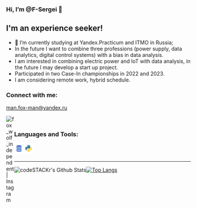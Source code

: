 ### Hi, I’m @F-Sergei 👋

## I'm an experience seeker!
- 🔭 I’m currently studying at Yandex.Practicum and ITMO in Russia;
- In the future I want to combine three professions (power supply, data analytics, digital control systems) with a bias in data analysis.
- I am interested in combining electric power and IoT with data analysis, in the future I may develop a start up project.
- Participated in two Case-In championships in 2022 and 2023.
- I am considering remote work, hybrid schedule.

### Connect with me:
man.fox-man@yandex.ru
<!--- [<img align="left" alt="nik | Twitter" width="22px" src="https://cdn.jsdelivr.net/npm/simple-icons@v3/icons/twitter.svg" />][twitter] --->
<!--- [<img align="left" alt="nik | LinkedIn" width="22px" src="https://cdn.jsdelivr.net/npm/simple-icons@v3/icons/linkedin.svg" />][linkedin] --->
<!--- [<img align="left" alt="nik | Instagram" width="22px" src="https://cdn.jsdelivr.net/npm/simple-icons@v3/icons/instagram.svg" />][instagram] --->
<!--- [<img align="left" alt="nik | VK" width="22px" src="https://cdn.jsdelivr.net/npm/simple-icons@v3/icons/vk.svg" />][vk] --->
[<img align="left" alt="fox_wolf_independent | Instagram" width="22px" src="https://cdn.jsdelivr.net/npm/simple-icons@v3/icons/telegram.svg" />][telegram]
<!--- [<img align="left" alt="nik | WhatsApp" width="22px" src="https://cdn.jsdelivr.net/npm/simple-icons@v3/icons/whatsapp.svg" />][whatsapp] --->

<!---
F-Sergei/F-Sergei is a ✨ special ✨ repository because its `README.md` (this file) appears on your GitHub profile.
You can click the Preview link to take a look at your changes.
--->

<br />

### Languages and Tools:
<!---<img align="left" alt="HTML5" width="26px" src="https://raw.githubusercontent.com/github/explore/80688e429a7d4ef2fca1e82350fe8e3517d3494d/topics/html/html.png" />
<img align="left" alt="CSS3" width="26px" src="https://raw.githubusercontent.com/github/explore/80688e429a7d4ef2fca1e82350fe8e3517d3494d/topics/css/css.png" />--->
<img align="left" alt="SQL" width="26px" src="https://raw.githubusercontent.com/github/explore/80688e429a7d4ef2fca1e82350fe8e3517d3494d/topics/sql/sql.png" />
<img align="left" alt="SQL" width="26px" src="https://raw.githubusercontent.com/github/explore/80688e429a7d4ef2fca1e82350fe8e3517d3494d/topics/python/python.png" />
<!--- <img align="left" alt="MySQL" width="26px" src="https://raw.githubusercontent.com/github/explore/80688e429a7d4ef2fca1e82350fe8e3517d3494d/topics/mysql/mysql.png" /> --->
<!--- <img align="left" alt="Git" width="26px" src="https://raw.githubusercontent.com/github/explore/80688e429a7d4ef2fca1e82350fe8e3517d3494d/topics/git/git.png" /> --->
<!--- <img align="left" alt="GitHub" width="26px" src="https://raw.githubusercontent.com/github/explore/78df643247d429f6cc873026c0622819ad797942/topics/github/github.png" />  --->

<br />
<br />

---

<img align="left" alt="codeSTACKr's Github Stats" src="https://github-readme-stats.vercel.app/api?username=F-Sergei&show_icons=true&hide_border=true" />

[![Top Langs](https://github-readme-stats.vercel.app/api/top-langs/?username=F-Sergei)](https://github.com/F-Sergei/github-readme-stats)

[yandex]: https://yandex.ru/
<!--- [twitter]: https://twitter.com/nik
[linkedin]: https://www.linkedin.com/in/nik/
[instagram]: https://www.instagram.com/nik/ --->
[telegram]: https://t.me/fox_wolf_independent
<!--- [whatsapp]: --->
